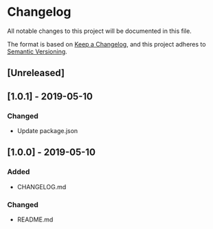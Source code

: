 # Changelog
All notable changes to this project will be documented in this file.

The format is based on [Keep a Changelog](https://keepachangelog.com/en/1.0.0/),
and this project adheres to [Semantic Versioning](https://semver.org/spec/v2.0.0.html).

## [Unreleased]

## [1.0.1] - 2019-05-10
### Changed
- Update package.json

## [1.0.0] - 2019-05-10
### Added
- CHANGELOG.md

### Changed
- README.md

